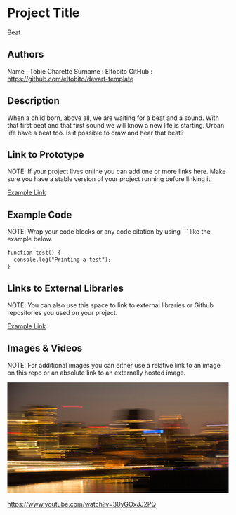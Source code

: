 # Project Title
Beat

## Authors
Name : Tobie Charette
Surname : Eltobito
GitHub : https://github.com/eltobito/devart-template


## Description
When a child born, above all, we are waiting for a beat and a sound.
With that first beat and that first sound we will know a new life is starting. 
Urban life have a beat too. Is it possible to draw and hear that beat?

## Link to Prototype
NOTE: If your project lives online you can add one or more links here. Make sure you have a stable version of your project running before linking it.

[Example Link](http://www.google.com "Example Link")

## Example Code
NOTE: Wrap your code blocks or any code citation by using ``` like the example below.
```
function test() {
  console.log("Printing a test");
}
```
## Links to External Libraries
 NOTE: You can also use this space to link to external libraries or Github repositories you used on your project.

[Example Link](http://www.google.com "Example Link")

## Images & Videos
NOTE: For additional images you can either use a relative link to an image on this repo or an absolute link to an externally hosted image.

![Example Image](project_images/cover.jpg?raw=true "Example Image")

https://www.youtube.com/watch?v=30yGOxJJ2PQ
